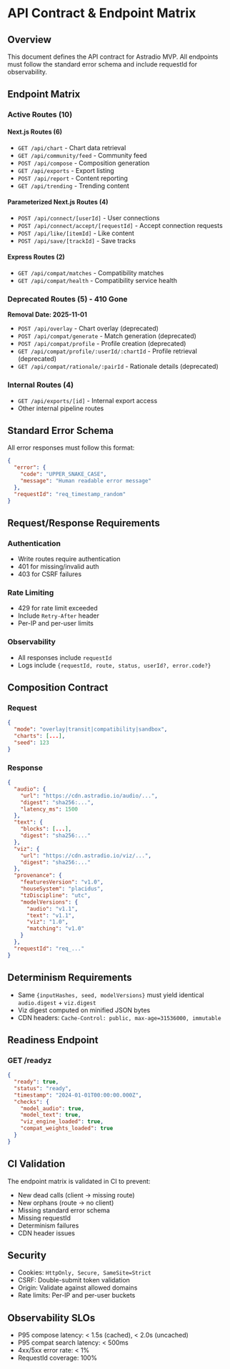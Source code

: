 # API Contract & Endpoint Matrix

## Overview

This document defines the API contract for Astradio MVP. All endpoints must follow the standard error schema and include requestId for observability.

## Endpoint Matrix

### Active Routes (10)

#### Next.js Routes (6)
- `GET /api/chart` - Chart data retrieval
- `GET /api/community/feed` - Community feed
- `POST /api/compose` - Composition generation
- `GET /api/exports` - Export listing
- `POST /api/report` - Content reporting
- `GET /api/trending` - Trending content

#### Parameterized Next.js Routes (4)
- `POST /api/connect/[userId]` - User connections
- `POST /api/connect/accept/[requestId]` - Accept connection requests
- `POST /api/like/[itemId]` - Like content
- `POST /api/save/[trackId]` - Save tracks

#### Express Routes (2)
- `GET /api/compat/matches` - Compatibility matches
- `GET /api/compat/health` - Compatibility service health

### Deprecated Routes (5) - 410 Gone

**Removal Date: 2025-11-01**

- `POST /api/overlay` - Chart overlay (deprecated)
- `POST /api/compat/generate` - Match generation (deprecated)
- `POST /api/compat/profile` - Profile creation (deprecated)
- `GET /api/compat/profile/:userId/:chartId` - Profile retrieval (deprecated)
- `GET /api/compat/rationale/:pairId` - Rationale details (deprecated)

### Internal Routes (4)
- `GET /api/exports/[id]` - Internal export access
- Other internal pipeline routes

## Standard Error Schema

All error responses must follow this format:

```json
{
  "error": {
    "code": "UPPER_SNAKE_CASE",
    "message": "Human readable error message"
  },
  "requestId": "req_timestamp_random"
}
```

## Request/Response Requirements

### Authentication
- Write routes require authentication
- 401 for missing/invalid auth
- 403 for CSRF failures

### Rate Limiting
- 429 for rate limit exceeded
- Include `Retry-After` header
- Per-IP and per-user limits

### Observability
- All responses include `requestId`
- Logs include `{requestId, route, status, userId?, error.code?}`

## Composition Contract

### Request
```json
{
  "mode": "overlay|transit|compatibility|sandbox",
  "charts": [...],
  "seed": 123
}
```

### Response
```json
{
  "audio": {
    "url": "https://cdn.astradio.io/audio/...",
    "digest": "sha256:...",
    "latency_ms": 1500
  },
  "text": {
    "blocks": [...],
    "digest": "sha256:..."
  },
  "viz": {
    "url": "https://cdn.astradio.io/viz/...",
    "digest": "sha256:..."
  },
  "provenance": {
    "featuresVersion": "v1.0",
    "houseSystem": "placidus",
    "tzDiscipline": "utc",
    "modelVersions": {
      "audio": "v1.1",
      "text": "v1.1", 
      "viz": "1.0",
      "matching": "v1.0"
    }
  },
  "requestId": "req_..."
}
```

## Determinism Requirements

- Same `{inputHashes, seed, modelVersions}` must yield identical `audio.digest` + `viz.digest`
- Viz digest computed on minified JSON bytes
- CDN headers: `Cache-Control: public, max-age=31536000, immutable`

## Readiness Endpoint

### GET /readyz
```json
{
  "ready": true,
  "status": "ready",
  "timestamp": "2024-01-01T00:00:00.000Z",
  "checks": {
    "model_audio": true,
    "model_text": true,
    "viz_engine_loaded": true,
    "compat_weights_loaded": true
  }
}
```

## CI Validation

The endpoint matrix is validated in CI to prevent:
- New dead calls (client → missing route)
- New orphans (route → no client)
- Missing standard error schema
- Missing requestId
- Determinism failures
- CDN header issues

## Security

- Cookies: `HttpOnly, Secure, SameSite=Strict`
- CSRF: Double-submit token validation
- Origin: Validate against allowed domains
- Rate limits: Per-IP and per-user buckets

## Observability SLOs

- P95 compose latency: < 1.5s (cached), < 2.0s (uncached)
- P95 compat search latency: < 500ms
- 4xx/5xx error rate: < 1%
- RequestId coverage: 100%
